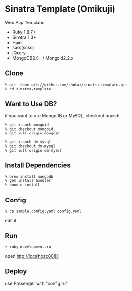 Sinatra Template (Omikuji)
==========================
Web App Template.

* Ruby 1.8.7+
* Sinatra 1.3+
* Haml
* sass(scss)
* jQuery
* MongoDB2.0+ / Mongoid2.2.x


Clone
-----

    % git clone git://github.com/shokai/sinatra-template.git
    % cd sinatra-template


Want to Use DB?
---------------
if you want to use MongoDB or MySQL, checkout branch.

    % git branch mongoid
    % git checkout mongoid
    % git pull origin mongoid

    % git branch dm-mysql
    % git checkout dm-mysql
    % git pull origin dm-mysql


Install Dependencies
--------------------

    % brew install mongodb
    % gem install bundler
    % bundle install


Config
------

    % cp sample.config.yaml config.yaml

edit it.


Run
---

    % ruby development.ru

open [http://localhost:8080](http://localhost:8080)


Deploy
------
use Passenger with "config.ru"

